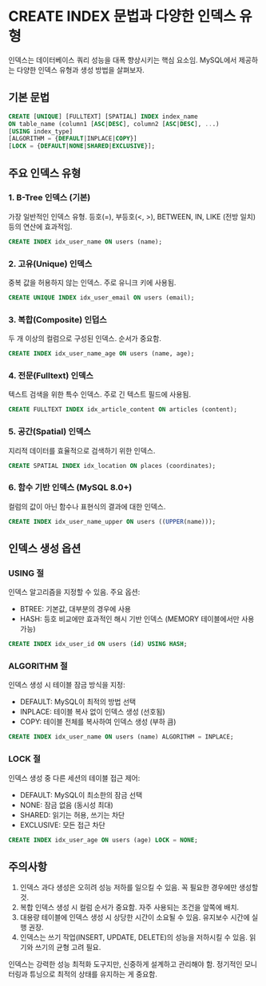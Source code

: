 # CREATE INDEX 문법과 다양한 인덱스 유형

인덱스는 데이터베이스 쿼리 성능을 대폭 향상시키는 핵심 요소임. MySQL에서 제공하는 다양한 인덱스 유형과 생성 방법을 살펴보자.

## 기본 문법

```sql
CREATE [UNIQUE] [FULLTEXT] [SPATIAL] INDEX index_name
ON table_name (column1 [ASC|DESC], column2 [ASC|DESC], ...)
[USING index_type]
[ALGORITHM = {DEFAULT|INPLACE|COPY}]
[LOCK = {DEFAULT|NONE|SHARED|EXCLUSIVE}];
```

## 주요 인덱스 유형

### 1. B-Tree 인덱스 (기본)

가장 일반적인 인덱스 유형. 등호(=), 부등호(<, >), BETWEEN, IN, LIKE (전방 일치) 등의 연산에 효과적임.

```sql
CREATE INDEX idx_user_name ON users (name);
```

### 2. 고유(Unique) 인덱스

중복 값을 허용하지 않는 인덱스. 주로 유니크 키에 사용됨.

```sql
CREATE UNIQUE INDEX idx_user_email ON users (email);
```

### 3. 복합(Composite) 인덥스

두 개 이상의 컬럼으로 구성된 인덱스. 순서가 중요함.

```sql
CREATE INDEX idx_user_name_age ON users (name, age);
```

### 4. 전문(Fulltext) 인덱스

텍스트 검색을 위한 특수 인덱스. 주로 긴 텍스트 필드에 사용됨.

```sql
CREATE FULLTEXT INDEX idx_article_content ON articles (content);
```

### 5. 공간(Spatial) 인덱스

지리적 데이터를 효율적으로 검색하기 위한 인덱스.

```sql
CREATE SPATIAL INDEX idx_location ON places (coordinates);
```

### 6. 함수 기반 인덱스 (MySQL 8.0+)

컬럼의 값이 아닌 함수나 표현식의 결과에 대한 인덱스.

```sql
CREATE INDEX idx_user_name_upper ON users ((UPPER(name)));
```

## 인덱스 생성 옵션

### USING 절

인덱스 알고리즘을 지정할 수 있음. 주요 옵션:

- BTREE: 기본값, 대부분의 경우에 사용
- HASH: 등호 비교에만 효과적인 해시 기반 인덱스 (MEMORY 테이블에서만 사용 가능)

```sql
CREATE INDEX idx_user_id ON users (id) USING HASH;
```

### ALGORITHM 절

인덱스 생성 시 테이블 잠금 방식을 지정:

- DEFAULT: MySQL이 최적의 방법 선택
- INPLACE: 테이블 복사 없이 인덱스 생성 (선호됨)
- COPY: 테이블 전체를 복사하여 인덱스 생성 (부하 큼)

```sql
CREATE INDEX idx_user_name ON users (name) ALGORITHM = INPLACE;
```

### LOCK 절

인덱스 생성 중 다른 세션의 테이블 접근 제어:

- DEFAULT: MySQL이 최소한의 잠금 선택
- NONE: 잠금 없음 (동시성 최대)
- SHARED: 읽기는 허용, 쓰기는 차단
- EXCLUSIVE: 모든 접근 차단

```sql
CREATE INDEX idx_user_age ON users (age) LOCK = NONE;
```

## 주의사항

1. 인덱스 과다 생성은 오히려 성능 저하를 일으킬 수 있음. 꼭 필요한 경우에만 생성할 것.
2. 복합 인덱스 생성 시 컬럼 순서가 중요함. 자주 사용되는 조건을 앞쪽에 배치.
3. 대용량 테이블에 인덱스 생성 시 상당한 시간이 소요될 수 있음. 유지보수 시간에 실행 권장.
4. 인덱스는 쓰기 작업(INSERT, UPDATE, DELETE)의 성능을 저하시킬 수 있음. 읽기와 쓰기의 균형 고려 필요.

인덱스는 강력한 성능 최적화 도구지만, 신중하게 설계하고 관리해야 함. 정기적인 모니터링과 튜닝으로 최적의 상태를 유지하는 게 중요함.
